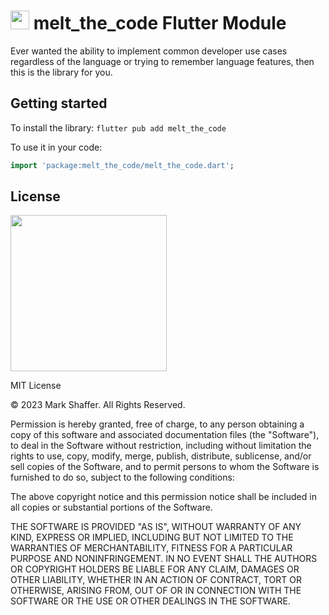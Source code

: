 
<h1><img style="height: 30px;" src="https://codemelted.dev/website-nav/icons/icons8-flutter-48.png" /> melt_the_code Flutter Module </h1>


Ever wanted the ability to implement common developer use cases regardless of the language or trying to remember language features, then this is the library for you.

## Getting started

To install the library: `flutter pub add melt_the_code`

To use it in your code:

```dart
import 'package:melt_the_code/melt_the_code.dart';
```

## License

<img style="width: 250px;" src="https://codemelted.dev/website-nav/logos/logo-593x100.png" />

MIT License

© 2023 Mark Shaffer. All Rights Reserved.

Permission is hereby granted, free of charge, to any person obtaining a
copy of this software and associated documentation files (the "Software"),
to deal in the Software without restriction, including without limitation
the rights to use, copy, modify, merge, publish, distribute, sublicense,
and/or sell copies of the Software, and to permit persons to whom the
Software is furnished to do so, subject to the following conditions:

The above copyright notice and this permission notice shall be included in
all copies or substantial portions of the Software.

THE SOFTWARE IS PROVIDED "AS IS", WITHOUT WARRANTY OF ANY KIND, EXPRESS OR
IMPLIED, INCLUDING BUT NOT LIMITED TO THE WARRANTIES OF MERCHANTABILITY,
FITNESS FOR A PARTICULAR PURPOSE AND NONINFRINGEMENT. IN NO EVENT SHALL
THE AUTHORS OR COPYRIGHT HOLDERS BE LIABLE FOR ANY CLAIM, DAMAGES OR OTHER
LIABILITY, WHETHER IN AN ACTION OF CONTRACT, TORT OR OTHERWISE, ARISING
FROM, OUT OF OR IN CONNECTION WITH THE SOFTWARE OR THE USE OR OTHER
DEALINGS IN THE SOFTWARE.